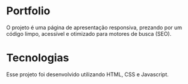 # Portfolio
 O projeto é uma página de apresentação responsiva, prezando por um código limpo, acessível e otimizado para motores de busca (SEO).
# Tecnologias 
Esse projeto foi desenvolvido utilizando HTML, CSS e Javascript.